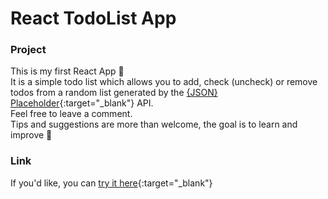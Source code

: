 # React TodoList App

### Project
This is my first React App :tada:  
It is a simple todo list which allows you to add, check (uncheck) or remove todos from a random list generated by the [{JSON} Placeholder](https://jsonplaceholder.typicode.com/){:target="_blank"} API.  
Feel free to leave a comment.  
Tips and suggestions are more than welcome, the goal is to learn and improve :rocket:  

### Link
If you'd like, you can [try it here](https://epictete.github.io/react-todo/){:target="_blank"}